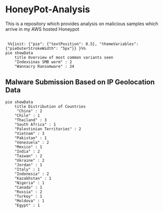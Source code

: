 # HoneyPot-Analysis
This is a repository which provides analysis on malicious samples which arrive in my AWS hosted Honeypot
<br><br>
```mermaid
 %%{init: {"pie": {"textPosition": 0.5}, "themeVariables": {"pieOuterStrokeWidth": "5px"}} }%%
pie showData
    title Overview of most common variants seen
    "Indexsinas SMB worm" : 2
    "Wannacry Ransomware" : 24

```
## Malware Submission Based on IP Geolocation Data
```mermaid
pie showData
    title Distribution of Countries
     "China" : 2
    "Chile" : 1
    "Thailand" : 3
    "South Africa" : 1
    "Palestinian Territories" : 2
    "Vietnam" : 3
    "Pakistan" : 1
    "Venezuela" : 2
    "Mexico" : 1
    "India" : 2
    "Taiwan" : 2
    "Ukraine" : 2
    "Jordan" : 1
    "Italy" : 1
    "Indonesia" : 2
    "Kazakhstan" : 1
    "Nigeria" : 1
    "Canada" : 1
    "Russia" : 2
    "Turkey" : 1
    "Moldova" : 1
    "Egypt" : 1

```

